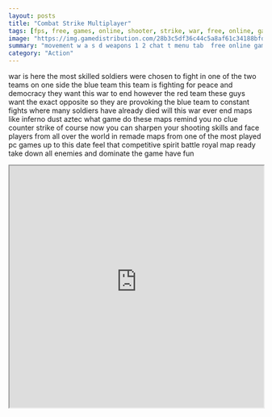 ```yaml
---
layout: posts
title: "Combat Strike Multiplayer"
tags: [fps, free, games, online, shooter, strike, war, free, online, games, oyna, game, free, games, play, play, games]
image: "https://img.gamedistribution.com/28b3c5df36c44c5a8af61c34188bfd52.jpg"
summary: "movement w a s d weapons 1 2 chat t menu tab  free online games oyna game free games play play games"
category: "Action"
---
```


war is here the most skilled soldiers were chosen to fight in one of the two teams on one side the blue team this team is fighting for peace and democracy they want this war to end however the red team these guys want the exact opposite so they are provoking the blue team to constant fights where many soldiers have already died will this war ever end maps like inferno dust aztec what game do these maps remind you no clue counter strike of course now you can sharpen your shooting skills and face players from all over the world in remade maps from one of the most played pc games up to this date feel that competitive spirit battle royal map ready take down all enemies and dominate the game have fun

<iframe width="100%" height="480px;" src="https://html5.gamedistribution.com/28b3c5df36c44c5a8af61c34188bfd52/"></iframe>